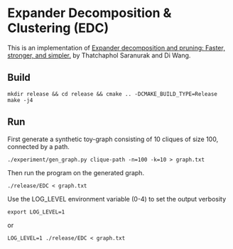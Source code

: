 # Expander Decomposition & Clustering (EDC)

This is an implementation of [Expander decomposition and pruning: Faster,
stronger, and simpler.](https://arxiv.org/pdf/1812.08958.pdf) by Thatchaphol
Saranurak and Di Wang.

## Build

``` shell
mkdir release && cd release && cmake .. -DCMAKE_BUILD_TYPE=Release
make -j4
```

## Run

First generate a synthetic toy-graph consisting of 10 cliques of size 100, connected by a path.

``` shell
./experiment/gen_graph.py clique-path -n=100 -k=10 > graph.txt
```

Then run the program on the generated graph.

``` shell
./release/EDC < graph.txt
```

Use the LOG_LEVEL environment variable (0-4) to set the output verbosity
``` shell
export LOG_LEVEL=1
```

or 

``` shell
LOG_LEVEL=1 ./release/EDC < graph.txt
```
